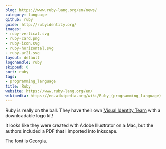 ```yaml
---
blog: https://www.ruby-lang.org/en/news/
category: language
github: ruby
guide: http://rubyidentity.org/
images:
- ruby-vertical.svg
- ruby-card.png
- ruby-icon.svg
- ruby-horizontal.svg
- ruby-ar21.svg
layout: default
logohandle: ruby
skipped: 0
sort: ruby
tags:
- programming_language
title: Ruby
website: https://www.ruby-lang.org/en/
wikipedia: https://en.wikipedia.org/wiki/Ruby_(programming_language)
---
```


Ruby is really on the ball.  They have their own [Visual Identity Team](http://rubyidentity.org/) with a downloadable logo kit!

It looks like they were created with Adobe Illustrator on a Mac, but the authors included a PDF that I imported into Inkscape.

The font is [Georgia](http://www.myfonts.com/fonts/ascender/georgia/regular/?refby=vectorlogozone).
